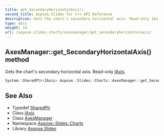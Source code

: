 ```yaml
---
title: get_SecondaryHorizontalAxis()
second_title: Aspose.Slides for C++ API Reference
description: Gets the chart's secondary horizontal axis. Read-only IAxis.
type: docs
weight: 14
url: /aspose.slides.charts/axesmanager/get_secondaryhorizontalaxis/
---
```

## AxesManager::get_SecondaryHorizontalAxis() method


Gets the chart's secondary horizontal axis. Read-only [IAxis](../../iaxis/).

```cpp
System::SharedPtr<IAxis> Aspose::Slides::Charts::AxesManager::get_SecondaryHorizontalAxis() override
```

## See Also

* Typedef [SharedPtr](../../../system/sharedptr/)
* Class [IAxis](../../iaxis/)
* Class [AxesManager](../)
* Namespace [Aspose::Slides::Charts](../../)
* Library [Aspose.Slides](../../../)